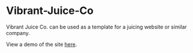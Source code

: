 # Vibrant-Juice-Co
Vibrant Juice Co. can be used as a template for a juicing website or similar company.

View a demo of the site [here](https://dromo77.github.io/Vibrant-Juice-Co/).
